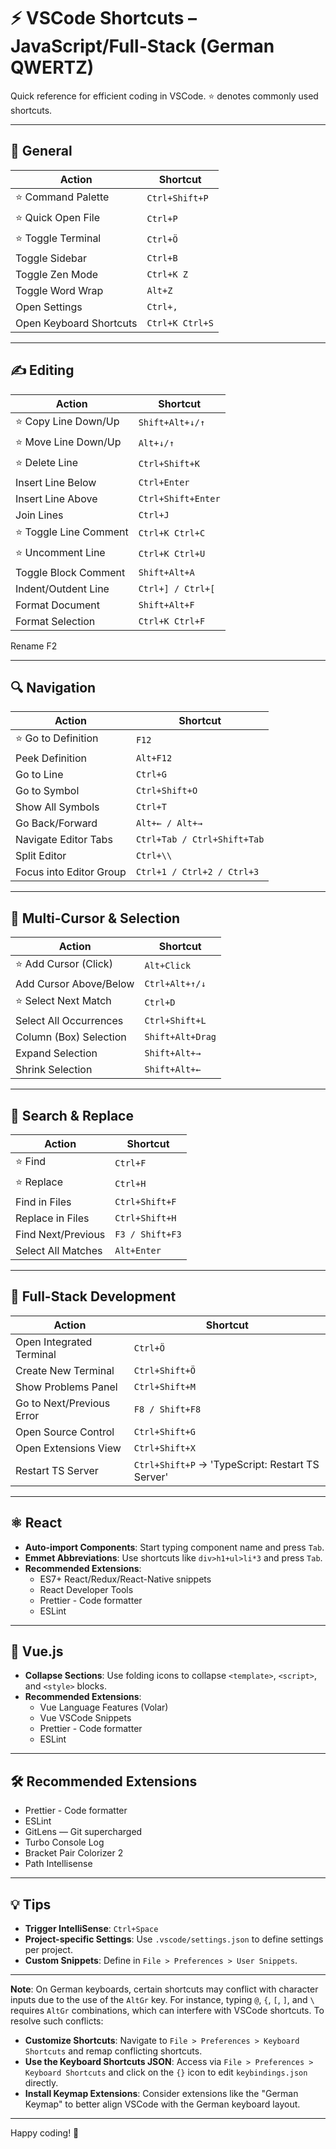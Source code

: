 # ⚡ VSCode Shortcuts – JavaScript/Full-Stack (German QWERTZ)

Quick reference for efficient coding in VSCode. ⭐️ denotes commonly used shortcuts.

---

## 🧭 General

| Action                          | Shortcut           |
|---------------------------------|--------------------|
| ⭐️ Command Palette              | `Ctrl+Shift+P`     |
| ⭐️ Quick Open File              | `Ctrl+P`           |
| ⭐️ Toggle Terminal              | `Ctrl+Ö`           |
| Toggle Sidebar                  | `Ctrl+B`           |
| Toggle Zen Mode                 | `Ctrl+K Z`         |
| Toggle Word Wrap                | `Alt+Z`            |
| Open Settings                   | `Ctrl+,`           |
| Open Keyboard Shortcuts         | `Ctrl+K Ctrl+S`    |

---

## ✍️ Editing

| Action                          | Shortcut           |
|---------------------------------|--------------------|
| ⭐️ Copy Line Down/Up            | `Shift+Alt+↓/↑`    |
| ⭐️ Move Line Down/Up            | `Alt+↓/↑`          |
| ⭐️ Delete Line                  | `Ctrl+Shift+K`     |
| Insert Line Below               | `Ctrl+Enter`       |
| Insert Line Above               | `Ctrl+Shift+Enter` |
| Join Lines                      | `Ctrl+J`           |
| ⭐️ Toggle Line Comment          | `Ctrl+K Ctrl+C`    |
| ⭐️ Uncomment Line               | `Ctrl+K Ctrl+U`    |
| Toggle Block Comment            | `Shift+Alt+A`      |
| Indent/Outdent Line             | `Ctrl+] / Ctrl+[`  |
| Format Document                 | `Shift+Alt+F`      |
| Format Selection                | `Ctrl+K Ctrl+F`    |
Rename      F2

---

## 🔍 Navigation

| Action                          | Shortcut           |
|---------------------------------|--------------------|
| ⭐️ Go to Definition             | `F12`              |
| Peek Definition                 | `Alt+F12`          |
| Go to Line                      | `Ctrl+G`           |
| Go to Symbol                    | `Ctrl+Shift+O`     |
| Show All Symbols                | `Ctrl+T`           |
| Go Back/Forward                 | `Alt+← / Alt+→`    |
| Navigate Editor Tabs            | `Ctrl+Tab / Ctrl+Shift+Tab` |
| Split Editor                    | `Ctrl+\\`          |
| Focus into Editor Group         | `Ctrl+1 / Ctrl+2 / Ctrl+3` |

---

## 🔄 Multi-Cursor & Selection

| Action                          | Shortcut           |
|---------------------------------|--------------------|
| ⭐️ Add Cursor (Click)           | `Alt+Click`        |
| Add Cursor Above/Below          | `Ctrl+Alt+↑/↓`     |
| ⭐️ Select Next Match            | `Ctrl+D`           |
| Select All Occurrences          | `Ctrl+Shift+L`     |
| Column (Box) Selection          | `Shift+Alt+Drag`   |
| Expand Selection                | `Shift+Alt+→`      |
| Shrink Selection                | `Shift+Alt+←`      |

---

## 🧪 Search & Replace

| Action                          | Shortcut           |
|---------------------------------|--------------------|
| ⭐️ Find                         | `Ctrl+F`           |
| ⭐️ Replace                      | `Ctrl+H`           |
| Find in Files                   | `Ctrl+Shift+F`     |
| Replace in Files                | `Ctrl+Shift+H`     |
| Find Next/Previous              | `F3 / Shift+F3`    |
| Select All Matches              | `Alt+Enter`        |

---

## 🧰 Full-Stack Development

| Action                          | Shortcut           |
|---------------------------------|--------------------|
| Open Integrated Terminal        | `Ctrl+Ö`           |
| Create New Terminal             | `Ctrl+Shift+Ö`     |
| Show Problems Panel             | `Ctrl+Shift+M`     |
| Go to Next/Previous Error       | `F8 / Shift+F8`    |
| Open Source Control             | `Ctrl+Shift+G`     |
| Open Extensions View            | `Ctrl+Shift+X`     |
| Restart TS Server               | `Ctrl+Shift+P` → 'TypeScript: Restart TS Server' |

---

## ⚛️ React

- **Auto-import Components**: Start typing component name and press `Tab`.
- **Emmet Abbreviations**: Use shortcuts like `div>h1+ul>li*3` and press `Tab`.
- **Recommended Extensions**:
  - ES7+ React/Redux/React-Native snippets
  - React Developer Tools
  - Prettier - Code formatter
  - ESLint

---

## 🔮 Vue.js

- **Collapse Sections**: Use folding icons to collapse `<template>`, `<script>`, and `<style>` blocks.
- **Recommended Extensions**:
  - Vue Language Features (Volar)
  - Vue VSCode Snippets
  - Prettier - Code formatter
  - ESLint

---

## 🛠️ Recommended Extensions

- Prettier - Code formatter
- ESLint
- GitLens — Git supercharged
- Turbo Console Log
- Bracket Pair Colorizer 2
- Path Intellisense

---

## 💡 Tips

- **Trigger IntelliSense**: `Ctrl+Space`
- **Project-specific Settings**: Use `.vscode/settings.json` to define settings per project.
- **Custom Snippets**: Define in `File > Preferences > User Snippets`.

---

**Note**: On German keyboards, certain shortcuts may conflict with character inputs due to the use of the `AltGr` key. For instance, typing `@`, `{`, `[`, `]`, and `\` requires `AltGr` combinations, which can interfere with VSCode shortcuts. To resolve such conflicts:

- **Customize Shortcuts**: Navigate to `File > Preferences > Keyboard Shortcuts` and remap conflicting shortcuts.
- **Use the Keyboard Shortcuts JSON**: Access via `File > Preferences > Keyboard Shortcuts` and click on the `{}` icon to edit `keybindings.json` directly.
- **Install Keymap Extensions**: Consider extensions like the "German Keymap" to better align VSCode with the German keyboard layout.

---

Happy coding! 🎯
